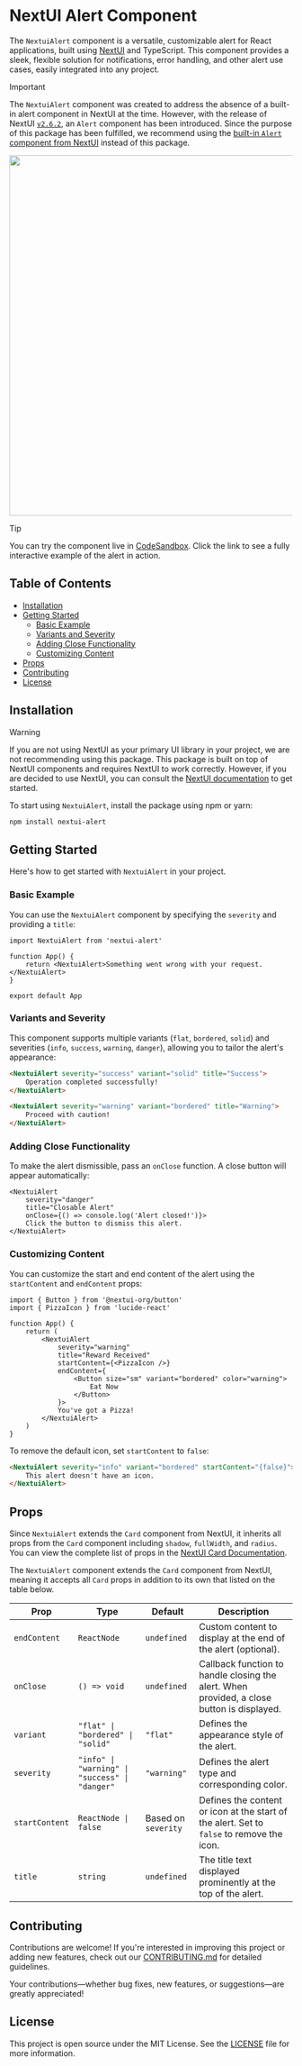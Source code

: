 # NextUI Alert Component

The `NextuiAlert` component is a versatile, customizable alert for React applications, built using [NextUI](https://nextui.org/) and TypeScript. This component provides a sleek, flexible solution for notifications, error handling, and other alert use cases, easily integrated into any project.

> [!IMPORTANT]
> The `NextuiAlert` component was created to address the absence of a built-in alert component in NextUI at the time. However, with the release of NextUI [`v2.6.2`](https://github.com/nextui-org/nextui/releases/tag/%40nextui-org%2Freact%402.6.2), an `Alert` component has been introduced. Since the purpose of this package has been fulfilled, we recommend using the [built-in `Alert` component from NextUI](https://nextui.org/docs/components/alert) instead of this package.

<img src="https://github.com/user-attachments/assets/95a04a63-45cc-49c9-9d78-4ffa591b3aaa" height="auto" width="640" />

> [!TIP]
> You can try the component live in [CodeSandbox](https://codesandbox.io/p/github/sensasi-delight/nextui-alert-demo/main). Click the link to see a fully interactive example of the alert in action.

## Table of Contents

- [Installation](#installation)
- [Getting Started](#getting-started)
    - [Basic Example](#basic-example)
    - [Variants and Severity](#variants-and-severity)
    - [Adding Close Functionality](#adding-close-functionality)
    - [Customizing Content](#customizing-content)
- [Props](#props)
- [Contributing](#contributing)
- [License](#license)

## Installation

> [!WARNING]
> If you are not using NextUI as your primary UI library in your project, we are not recommending using this package. This package is built on top of NextUI components and requires NextUI to work correctly. However, if you are decided to use NextUI, you can consult the [NextUI documentation](https://nextui.org/docs/guide/introduction) to get started.

To start using `NextuiAlert`, install the package using npm or yarn:

```bash
npm install nextui-alert
```

## Getting Started

Here's how to get started with `NextuiAlert` in your project.

### Basic Example

You can use the `NextuiAlert` component by specifying the `severity` and providing a `title`:

```tsx
import NextuiAlert from 'nextui-alert'

function App() {
    return <NextuiAlert>Something went wrong with your request.</NextuiAlert>
}

export default App
```

### Variants and Severity

This component supports multiple variants (`flat`, `bordered`, `solid`) and severities (`info`, `success`, `warning`, `danger`), allowing you to tailor the alert's appearance:

```html
<NextuiAlert severity="success" variant="solid" title="Success">
    Operation completed successfully!
</NextuiAlert>

<NextuiAlert severity="warning" variant="bordered" title="Warning">
    Proceed with caution!
</NextuiAlert>
```

### Adding Close Functionality

To make the alert dismissible, pass an `onClose` function. A close button will appear automatically:

```tsx
<NextuiAlert
    severity="danger"
    title="Closable Alert"
    onClose={() => console.log('Alert closed!')}>
    Click the button to dismiss this alert.
</NextuiAlert>
```

### Customizing Content

You can customize the start and end content of the alert using the `startContent` and `endContent` props:

```tsx
import { Button } from '@nextui-org/button'
import { PizzaIcon } from 'lucide-react'

function App() {
    return (
        <NextuiAlert
            severity="warning"
            title="Reward Received"
            startContent={<PizzaIcon />}
            endContent={
                <Button size="sm" variant="bordered" color="warning">
                    Eat Now
                </Button>
            }>
            You've got a Pizza!
        </NextuiAlert>
    )
}
```

To remove the default icon, set `startContent` to `false`:

```html
<NextuiAlert severity="info" variant="bordered" startContent="{false}">
    This alert doesn't have an icon.
</NextuiAlert>
```

## Props

Since `NextuiAlert` extends the `Card` component from NextUI, it inherits all props from the `Card` component including `shadow`, `fullWidth`, and `radius`. You can view the complete list of props in the [NextUI Card Documentation](https://nextui.org/docs/components/card).

The `NextuiAlert` component extends the `Card` component from NextUI, meaning it accepts all `Card` props in addition to its own that listed on the table below.

| Prop           | Type                                           | Default             | Description                                                                                |
| -------------- | ---------------------------------------------- | ------------------- | ------------------------------------------------------------------------------------------ |
| `endContent`   | `ReactNode`                                    | `undefined`         | Custom content to display at the end of the alert (optional).                              |
| `onClose`      | `() => void`                                   | `undefined`         | Callback function to handle closing the alert. When provided, a close button is displayed. |
| `variant`      | `"flat" \| "bordered" \| "solid"`              | `"flat"`            | Defines the appearance style of the alert.                                                 |
| `severity`     | `"info" \| "warning" \| "success" \| "danger"` | `"warning"`         | Defines the alert type and corresponding color.                                            |
| `startContent` | `ReactNode \| false`                           | Based on `severity` | Defines the content or icon at the start of the alert. Set to `false` to remove the icon.  |
| `title`        | `string`                                       | `undefined`         | The title text displayed prominently at the top of the alert.                              |

## Contributing

Contributions are welcome! If you're interested in improving this project or adding new features, check out our [CONTRIBUTING.md](./CONTRIBUTING.md) for detailed guidelines.

Your contributions—whether bug fixes, new features, or suggestions—are greatly appreciated!

## License

This project is open source under the MIT License. See the [LICENSE](https://github.com/sensasi-delight/nextui-alert?tab=MIT-1-ov-file) file for more information.
